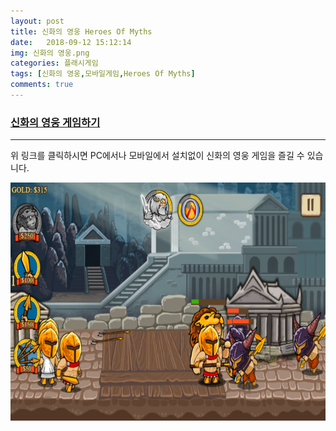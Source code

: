 ```yaml
---
layout: post
title: 신화의 영웅 Heroes Of Myths
date:   2018-09-12 15:12:14
img: 신화의 영웅.png
categories: 플래시게임
tags: [신화의 영웅,모바일게임,Heroes Of Myths]
comments: true
---
```


<h3><a href="https://www.tryarcade.com/playgame/443/HeroesOfMyths/" target="_blank">신화의 영웅 게임하기</a></h3>

<hr />

위 링크를 클릭하시면 PC에서나 모바일에서 설치없이 신화의 영웅 게임을 즐길 수 있습니다.

<img class="alignnone size-mh-magazine-lite-content wp-image-127" src="/images/신화의 영웅.png" alt="" width="100%" height="381" />
